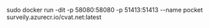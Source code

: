 sudo docker run -dit -p 58080:58080 -p 51413:51413 --name pocket surveily.azurecr.io/cvat.net:latest
